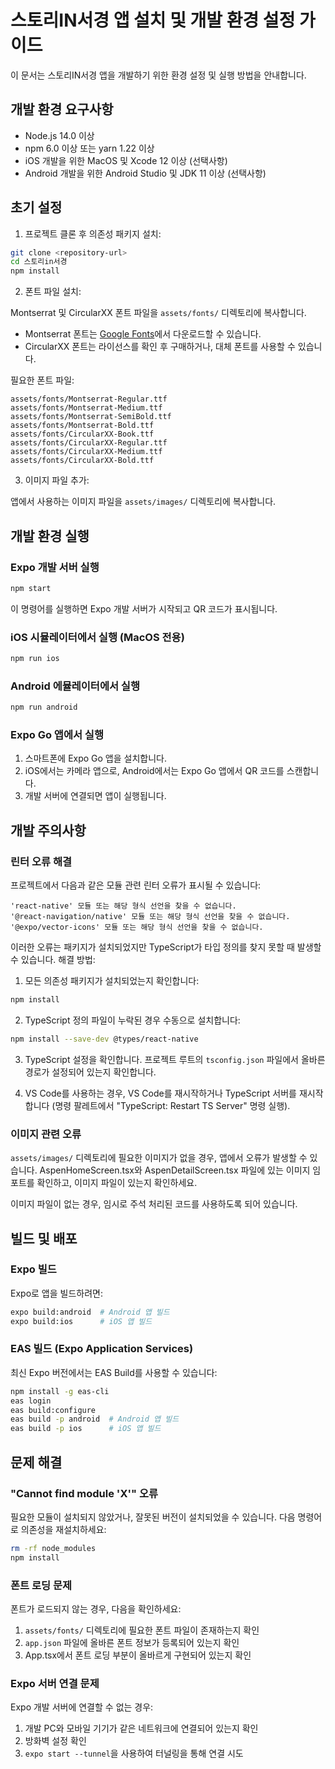 # 스토리IN서경 앱 설치 및 개발 환경 설정 가이드

이 문서는 스토리IN서경 앱을 개발하기 위한 환경 설정 및 실행 방법을 안내합니다.

## 개발 환경 요구사항

- Node.js 14.0 이상
- npm 6.0 이상 또는 yarn 1.22 이상
- iOS 개발을 위한 MacOS 및 Xcode 12 이상 (선택사항)
- Android 개발을 위한 Android Studio 및 JDK 11 이상 (선택사항)

## 초기 설정

1. 프로젝트 클론 후 의존성 패키지 설치:

```bash
git clone <repository-url>
cd 스토리in서경
npm install
```

2. 폰트 파일 설치:

Montserrat 및 CircularXX 폰트 파일을 `assets/fonts/` 디렉토리에 복사합니다.

- Montserrat 폰트는 [Google Fonts](https://fonts.google.com/specimen/Montserrat)에서 다운로드할 수 있습니다.
- CircularXX 폰트는 라이선스를 확인 후 구매하거나, 대체 폰트를 사용할 수 있습니다.

필요한 폰트 파일:

```
assets/fonts/Montserrat-Regular.ttf
assets/fonts/Montserrat-Medium.ttf
assets/fonts/Montserrat-SemiBold.ttf
assets/fonts/Montserrat-Bold.ttf
assets/fonts/CircularXX-Book.ttf
assets/fonts/CircularXX-Regular.ttf
assets/fonts/CircularXX-Medium.ttf
assets/fonts/CircularXX-Bold.ttf
```

3. 이미지 파일 추가:

앱에서 사용하는 이미지 파일을 `assets/images/` 디렉토리에 복사합니다.

## 개발 환경 실행

### Expo 개발 서버 실행

```bash
npm start
```

이 명령어를 실행하면 Expo 개발 서버가 시작되고 QR 코드가 표시됩니다.

### iOS 시뮬레이터에서 실행 (MacOS 전용)

```bash
npm run ios
```

### Android 에뮬레이터에서 실행

```bash
npm run android
```

### Expo Go 앱에서 실행

1. 스마트폰에 Expo Go 앱을 설치합니다.
2. iOS에서는 카메라 앱으로, Android에서는 Expo Go 앱에서 QR 코드를 스캔합니다.
3. 개발 서버에 연결되면 앱이 실행됩니다.

## 개발 주의사항

### 린터 오류 해결

프로젝트에서 다음과 같은 모듈 관련 린터 오류가 표시될 수 있습니다:

```
'react-native' 모듈 또는 해당 형식 선언을 찾을 수 없습니다.
'@react-navigation/native' 모듈 또는 해당 형식 선언을 찾을 수 없습니다.
'@expo/vector-icons' 모듈 또는 해당 형식 선언을 찾을 수 없습니다.
```

이러한 오류는 패키지가 설치되었지만 TypeScript가 타입 정의를 찾지 못할 때 발생할 수 있습니다. 해결 방법:

1. 모든 의존성 패키지가 설치되었는지 확인합니다:

```bash
npm install
```

2. TypeScript 정의 파일이 누락된 경우 수동으로 설치합니다:

```bash
npm install --save-dev @types/react-native
```

3. TypeScript 설정을 확인합니다. 프로젝트 루트의 `tsconfig.json` 파일에서 올바른 경로가 설정되어 있는지 확인합니다.

4. VS Code를 사용하는 경우, VS Code를 재시작하거나 TypeScript 서버를 재시작합니다 (명령 팔레트에서 "TypeScript: Restart TS Server" 명령 실행).

### 이미지 관련 오류

`assets/images/` 디렉토리에 필요한 이미지가 없을 경우, 앱에서 오류가 발생할 수 있습니다. AspenHomeScreen.tsx와 AspenDetailScreen.tsx 파일에 있는 이미지 임포트를 확인하고, 이미지 파일이 있는지 확인하세요.

이미지 파일이 없는 경우, 임시로 주석 처리된 코드를 사용하도록 되어 있습니다.

## 빌드 및 배포

### Expo 빌드

Expo로 앱을 빌드하려면:

```bash
expo build:android  # Android 앱 빌드
expo build:ios      # iOS 앱 빌드
```

### EAS 빌드 (Expo Application Services)

최신 Expo 버전에서는 EAS Build를 사용할 수 있습니다:

```bash
npm install -g eas-cli
eas login
eas build:configure
eas build -p android  # Android 앱 빌드
eas build -p ios      # iOS 앱 빌드
```

## 문제 해결

### "Cannot find module 'X'" 오류

필요한 모듈이 설치되지 않았거나, 잘못된 버전이 설치되었을 수 있습니다. 다음 명령어로 의존성을 재설치하세요:

```bash
rm -rf node_modules
npm install
```

### 폰트 로딩 문제

폰트가 로드되지 않는 경우, 다음을 확인하세요:

1. `assets/fonts/` 디렉토리에 필요한 폰트 파일이 존재하는지 확인
2. `app.json` 파일에 올바른 폰트 정보가 등록되어 있는지 확인
3. App.tsx에서 폰트 로딩 부분이 올바르게 구현되어 있는지 확인

### Expo 서버 연결 문제

Expo 개발 서버에 연결할 수 없는 경우:

1. 개발 PC와 모바일 기기가 같은 네트워크에 연결되어 있는지 확인
2. 방화벽 설정 확인
3. `expo start --tunnel`을 사용하여 터널링을 통해 연결 시도
